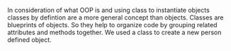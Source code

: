 In consideration of what OOP is and using class to instantiate objects classes by defintion are a more general concept than objects. Classes are blueprints of objects. So they help to organize code by grouping related attributes and methods together. We used a class to create a new person defined object.